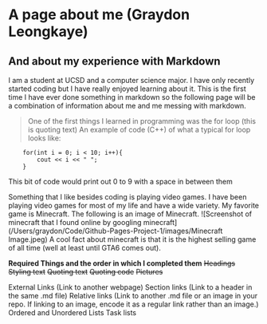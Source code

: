 # A page about me (Graydon Leongkaye)
## And about my experience with Markdown
I am a student at UCSD and a computer science major. I have only recently started coding but I have really enjoyed learning about it. This is the first time I have ever done something in markdown so the following page will be a combination of information about me and me messing with markdown.

> One of the first things I learned in programming was the for loop (this is quoting text)
An example of code (C++) of what a typical for loop looks like:
```
    for(int i = 0; i < 10; i++){
        cout << i << " ";
    }
```
This bit of code would print out 0 to 9 with a space in between them

Something that I like besides coding is playing video games. I have been playing video games for most of my life and have a wide variety. My favorite game is Minecraft. The following is an image of Minecraft.
![Screenshot of minecraft that I found online by googling minecraft](/Users/graydon/Code/Github-Pages-Project-1/images/Minecraft Image.jpeg)
A cool fact about minecraft is that it is the highest selling game of all time (well at least until GTA6 comes out).

**Required Things and the order in which I completed them**
~~Headings~~
~~Styling text~~
~~Quoting text~~
~~Quoting code~~
~~Pictures~~

External Links (Link to another webpage)
Section links (Link to a header in the same .md file)
Relative links (Link to another .md file or an image in your repo. If linking to an image, encode it as a regular link rather than an image.)
Ordered and Unordered Lists
Task lists